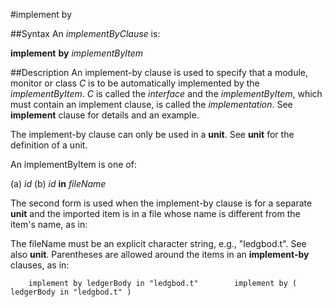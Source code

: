
#implement by

##Syntax
An _implementByClause_ is:


**implement** **by** _implementByItem_



##Description
An implement-by clause is used to specify that a module, monitor or class _C_ is to be automatically implemented by the _implementByItem_. _C_ is called the _interface_ and the _implementByItem_, which must contain an implement clause, is called the _implementation_. See **implement** clause for details and an example.

The implement-by clause can only be used in a **unit**. See **unit** for the definition of a unit.

An implementByItem is one of:


(a)   _id_
(b)   _id_ **in** _fileName_


The second form is used when the implement-by clause is for a separate **unit** and the imported item is in a file whose name is different from the item's name, as in:

The fileName must be an explicit character string, e.g., "ledgbod.t". See also **unit**. Parentheses are allowed around the items in an **implement-by** clauses, as in:

        implement by ledgerBody in "ledgbod.t"        implement by ( ledgerBody in "ledgbod.t" )
